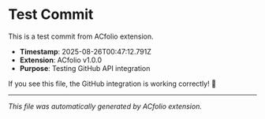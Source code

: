# Test Commit

This is a test commit from ACfolio extension.

- **Timestamp**: 2025-08-26T00:47:12.791Z
- **Extension**: ACfolio v1.0.0
- **Purpose**: Testing GitHub API integration

If you see this file, the GitHub integration is working correctly! 🎉

---

*This file was automatically generated by ACfolio extension.*